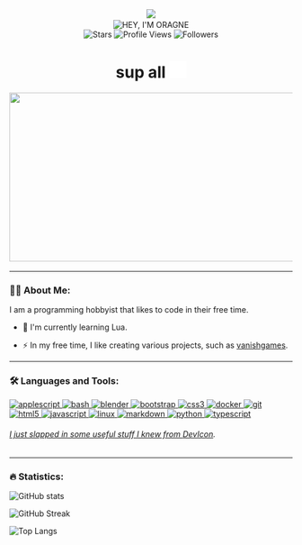 <div id="header" align="center">
    <img src="https://i.imgur.com/gPVPYMw.jpeg" width="100"/>
    <div id="badges">
        <img src="https://img.shields.io/badge/HEY,%20I'M%20ORAGNE!-FC6A04?style=for-the-badge" alt="HEY, I'M ORAGNE"/>
    </div>
    <img alt="Stars" src="https://custom-icon-badges.demolab.com/github/stars/orn8?color=B8B92B&style=flat-square&logo=star&label=Stars"/>
    <img src="https://komarev.com/ghpvc/?username=orn8&style=flat-square&color=fc6a04" alt="Profile Views"/>
    <img alt="Followers" title="Follow me on Github" src="https://img.shields.io/github/followers/orn8?color=236ad3&style=flat-square&logo=github&label=Followers"/>
    <h1>
        sup all
        <img src="https://raw.githubusercontent.com/orn8/orn8/main/wave.svg" width="30px" height="30px"/>
    </h1>
</div>
<div align="center">
  <img src="https://media.giphy.com/media/Dh5q0sShxgp13DwrvG/giphy.gif" width="600" height="300"/>
</div>

---

### 🧑‍💻 About Me:

I am a programming hobbyist that likes to code in their free time.

- :telescope: I'm currently learning Lua.

- :zap: In my free time, I like creating various projects, such as [vanishgames](https://github.com/orn8/vanishgames).

---

### 🛠️ Languages and Tools:

<p align="left">
    <a href="https://developer.apple.com/library/archive/documentation/AppleScript/Conceptual/AppleScriptLangGuide/introduction/ASLR_intro.html" target="_blank" rel="noreferrer"> <img title="AppleScript" src="https://help.apple.com/assets/63FFD4857B7E1331387ABC65/63FFD48A7B7E1331387ABC6C/en_AU/c77d7a227a5fd365df2de28d731eebb6.png" alt="applescript" width="40" height="40" /> </a>
    <a href="https://www.gnu.org/software/bash" target="_blank" rel="noreferrer"> <img title="Bash" src="https://raw.githubusercontent.com/odb/official-bash-logo/master/assets/Logos/Icons/SVG/512x512_white.svg" alt="bash" width="40" height="40" /> </a>
    <a href="https://www.blender.org" target="_blank" rel="noreferrer"> <img title="Blender" src="https://upload.wikimedia.org/wikipedia/commons/0/0c/Blender_logo_no_text.svg" alt="blender" width="40" height="40" />
    <a href="https://getbootstrap.com" target="_blank" rel="noreferrer"> <img title="Bootstrap" src="https://upload.wikimedia.org/wikipedia/commons/b/b2/Bootstrap_logo.svg" alt="bootstrap" width="40" height="40" />
    <a href="https://www.w3schools.com/css" target="_blank" rel="noreferrer"> <img title="CSS" src="https://cdn.jsdelivr.net/gh/devicons/devicon/icons/css3/css3-original.svg" alt="css3" width="40" height="40" />
    <a href="https://www.docker.com" target="_blank" rel="noreferrer"> <img title="Docker" src="https://cdn.jsdelivr.net/gh/devicons/devicon/icons/docker/docker-original.svg" alt="docker" width="40" height="40" />
    <a href="https://git-scm.com" target="_blank" rel="noreferrer"> <img title="Git" src="https://cdn.jsdelivr.net/gh/devicons/devicon/icons/git/git-original.svg" alt="git" width="40" height="40" />
    <a href="https://www.w3.org/html" target="_blank" rel="noreferrer"> <img title="HTML" src="https://cdn.jsdelivr.net/gh/devicons/devicon/icons/html5/html5-original.svg" alt="html5" width="40" height="40" />
    <a href="https://developer.mozilla.org/en-US/docs/Web/JavaScript" target="_blank" rel="noreferrer"> <img title="JavaScript" src="https://cdn.jsdelivr.net/gh/devicons/devicon/icons/javascript/javascript-original.svg" alt="javascript" width="40" height="40" />
    <a href="https://kernel.org" target="_blank" rel="noreferrer"> <img title="Linux" src="https://cdn.jsdelivr.net/gh/devicons/devicon/icons/linux/linux-original.svg" alt="linux" width="40" height="40" />
    <a href="https://www.markdownguide.org" target="_blank" rel="noreferrer"> <img title="Markdown" src="https://www.markdownguide.org/assets/images/markdown-mark-white.svg" alt="markdown" width="40" height="40" />
    <a href="https://www.python.org" target="_blank" rel="noreferrer"> <img title="Python" src="https://cdn.jsdelivr.net/gh/devicons/devicon/icons/python/python-original.svg" alt="python" width="40" height="40" />
    <a href="https://www.typescriptlang.org" target="_blank" rel="noreferrer"> <img title="TypeScript" src="https://cdn.jsdelivr.net/gh/devicons/devicon/icons/typescript/typescript-original.svg" alt="typescript" width="40" height="40" />
</p>

###### I just slapped in some useful stuff I knew from [DevIcon](https://devicon.dev).


---

### 🔥 Statistics:

![GitHub stats](https://github-readme-stats.vercel.app/api?username=orn8&show=reviews,discussions_started,discussions_answered,prs_merged,prs_merged_percentage&show_icons=true&theme=transparent&hide_border=true&title_color=FC6A04&text_color=FC6A04&icon_color=FC6A04&disable_animations=true&rank_icon=github)

![GitHub Streak](https://streak-stats.demolab.com?user=orn8&theme=transparent&hide_border=true&ring=FC6A04&fire=FC6A04&currStreakNum=FC6A04&sideNums=FC6A04&currStreakLabel=FC6A04&sideLabels=FC6A04&stroke=FC6A04&hide_longest_streak=true)

![Top Langs](https://github-readme-stats.vercel.app/api/top-langs/?username=orn8&theme=transparent&hide_border=true&card_width=495px&title_color=FC6A04&text_color=FC6A04&layout=donut-vertical)
